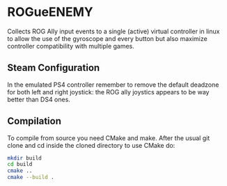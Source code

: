 # ROGueENEMY
Collects ROG Ally input events to a single (active) virtual controller in linux to allow the use of the gyroscope and every button but also maximize controller compatibility with multiple games.

## Steam Configuration
In the emulated PS4 controller remember to remove the default deadzone for both left and right joystick: the ROG ally joystics appears to be way better than DS4 ones.

## Compilation
To compile from source you need CMake and make. After the usual git clone and cd inside the cloned directory to use CMake do:

```sh
mkdir build
cd build
cmake ..
cmake --build .
```